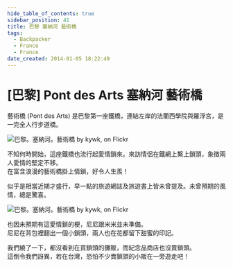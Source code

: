 ```yaml
---
hide_table_of_contents: true
sidebar_position: 41
title: 巴黎 塞納河 藝術橋
tags:
  - Backpacker
  - France
  - France
date_created: 2014-01-05 18:22:49
---
```


[巴黎] Pont des Arts 塞納河 藝術橋 
================================

藝術橋 (Pont des Arts) 是巴黎第一座鐵橋，連結左岸的法蘭西學院與羅浮宮，是一完全人行步道橋。

![巴黎。塞納河。藝術橋 by kywk, on Flickr](http://farm8.staticflickr.com/7217/7340762890_2c58820018_c.jpg)

不知何時開始，這座鐵橋也流行起愛情鎖來。來訪情侶在鐵網上繫上鎖頭，象徵兩人愛情的堅定不移。  
在富含浪漫的藝術橋掛上情鎖，好令人生羨！

似乎是相當近期才盛行，早一點的旅遊網誌及旅遊書上皆未曾提及。未曾預期的風情，總是驚喜。

![巴黎。塞納河。藝術橋 by kywk, on Flickr](http://farm9.staticflickr.com/8149/7340762218_d0777d259a_c.jpg)

也因未預期有這愛情鎖的梗，尼尼跟米米並未準備。  
尼尼在背包裡翻出一個小鎖頭，兩人也在花都留下甜蜜的印記。

我們繞了一下，都沒看到在買鎖頭的攤販，而紀念品商店也沒賣鎖頭。  
這倒令我們訝異，若在台灣，恐怕不少賣鎖頭的小販在一旁遊走吧！
